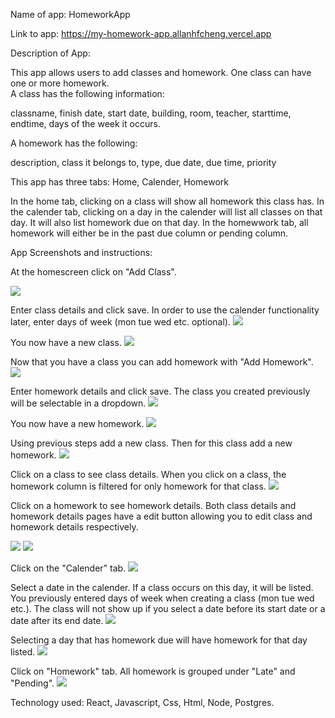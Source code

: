 Name of app: HomeworkApp

Link to app: https://my-homework-app.allanhfcheng.vercel.app

Description of App:

This app allows users to add classes and homework.  One class can have one or more homework.  
A class has the following information:

classname,
finish date,
start date,
building,
room,
teacher,
starttime,
endtime,
days of the week it occurs.

A homework has the following:

description,
class it belongs to,
type,
due date,
due time,
priority
            
This app has three tabs: Home, Calender, Homework

In the home tab, clicking on a class will show all homework this class has.  In the calender tab, clicking on a day in the calender will list all classes on that day.  It will also list homework due on that day.  In the homewwork tab, all homework will either be in the past due column or pending column.

App Screenshots and instructions:

At the homescreen click on "Add Class".

![](imagesForReadMe/AddClass.PNG)

Enter class details and click save.  In order to use the calender functionality later, enter days of week (mon tue wed etc. optional).
![](imagesForReadMe/ClassDetails.PNG)

You now have a new class.
![](imagesForReadMe/NewClass.PNG)

Now that you have a class you can add homework with "Add Homework".
![](imagesForReadMe/AddHomework.PNG)

Enter homework details and click save.  The class you created previously will be selectable in a dropdown.
![](imagesForReadMe/HomeworkDetails.PNG)

You now have a new homework.
![](imagesForReadMe/NewHomework.PNG)

Using previous steps add a new class.  Then for this class add a new homework.
![](imagesForReadMe/SecondClass.PNG)

Click on a class to see class details.  When you click on a class, the homework column is filtered for only homework for that class.
![](imagesForReadMe/HomweorkForClass.PNG)

Click on a homework to see homework details.  Both class details and homework details pages have a edit button allowing you to edit class and homework details respectively.

![](imagesForReadMe/HomeworkDetails1.PNG)
![](imagesForReadMe/HomeworkDetailsWithDelete.PNG)  

Click on the "Calender" tab.
![](imagesForReadMe/Calender.PNG)

Select a date in the calender. If a class occurs on this day, it will be listed. You previously entered days of week when creating a class (mon tue wed etc.).  The class will not show up if you select a date before its start date or a date after its end date.
![](imagesForReadMe/ClassOnDay.PNG)

Selecting a day that has homework due will have homework for that day listed.
![](imagesForReadMe/HomeworkDue.PNG)

Click on "Homework" tab.  All homework is grouped under "Late" and "Pending".
![](imagesForReadMe/HomeworkTab.PNG)

Technology used:
React, Javascript, Css, Html, Node, Postgres.

